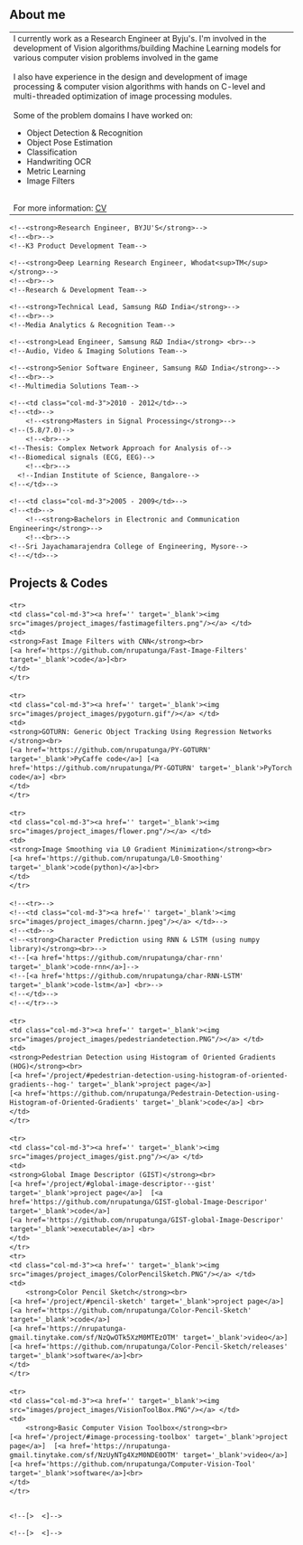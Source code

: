 ## About me
<table class="table table-hover">
<td class='col-md-3'>
I currently work as a Research Engineer at Byju's. I'm involved in the
development of Vision algorithms/building Machine Learning models for various
computer vision problems involved in the game

<!--My research and development is focussed on applying Deep Learning to-->
<!--object detection and recognition problems while designing small or-->
<!--optimized models to run on mobile devices. -->

<br>
<br>
I also have experience in the design and development of image processing &
computer vision algorithms with hands on C-level and multi-threaded
optimization of image processing modules.

<br>
<br>
Some of the problem domains I have worked on:
<ul>
<li>Object Detection & Recognition</li>
<li>Object Pose Estimation</li>
<li>Classification</li>
<li>Handwriting OCR</li>
<li>Metric Learning</li>
<li>Image Filters</li>
</ul>

<br>
For more information: <a href="https://nthere.dev/assets/nrupatunga-resume.pdf">CV</a>

</td>
</table>

<!--## Industry Experience-->
<!--<table class="table table-hover"> -->
<!--<tr>-->
  <!--<td class='col-md-3'>2019 - Present</td>-->
  <!--<td>-->
    <!--<strong>Research Engineer, BYJU'S</strong>-->
    <!--<br>-->
    <!--K3 Product Development Team-->
  <!--</td>-->
<!--</tr>-->

<!--<tr>-->
  <!--<td class='col-md-3'>2017 - 2019</td>-->
  <!--<td>-->
    <!--<strong>Deep Learning Research Engineer, Whodat<sup>TM</sup></strong>-->
    <!--<br>-->
    <!--Research & Development Team-->
  <!--</td>-->
<!--</tr>-->

<!--<tr>-->
  <!--<td class='col-md-3'>2016 - 2017</td>-->
  <!--<td>-->
    <!--<strong>Technical Lead, Samsung R&D India</strong>-->
    <!--<br>-->
    <!--Media Analytics & Recognition Team-->
  <!--</td>-->
<!--</tr>-->
<!--<tr>-->
  <!--<td class='col-md-3'>2014 - 2016</td>-->
  <!--<td>-->
    <!--<strong>Lead Engineer, Samsung R&D India</strong> <br>-->
    <!--Audio, Video & Imaging Solutions Team-->
  <!--</td>-->
<!--</tr>-->
<!--<tr>-->
  <!--<td class='col-md-3'>2012 - 2014</td>-->
  <!--<td>-->
    <!--<strong>Senior Software Engineer, Samsung R&D India</strong>-->
    <!--<br>-->
    <!--Multimedia Solutions Team-->
  <!--</td>-->
<!--</tr>-->
<!--</table>-->

<!--## Education-->
<!--<table class="table table-hover">-->
  <!--<tr>-->
    <!--<td class="col-md-3">2010 - 2012</td>-->
    <!--<td>-->
        <!--<strong>Masters in Signal Processing</strong>-->
	<!--(5.8/7.0)-->
        <!--<br>-->
	<!--Thesis: Complex Network Approach for Analysis of-->
	<!--Biomedical signals (ECG, EEG)-->
        <!--<br>-->
      <!--Indian Institute of Science, Bangalore-->
    <!--</td>-->
  <!--</tr>-->
  <!--<tr>-->
    <!--<td class="col-md-3">2005 - 2009</td>-->
    <!--<td>-->
        <!--<strong>Bachelors in Electronic and Communication Engineering</strong>-->
        <!--<br>-->
	<!--Sri Jayachamarajendra College of Engineering, Mysore-->
    <!--</td>-->
  <!--</tr>-->
<!--</table>-->

<!--## Skills-->
<!--<table class="table table-hover">-->
<!--<tr>-->
  <!--<td class='col-md-2'>Languages</td>-->
  <!--<td markdown="1">-->
  <!--C, C++, Matlab, Python-->
  <!--</td>-->
<!--</tr>-->
<!--<tr>-->
  <!--<td class='col-md-2'>Deep Learning Frameworks</td>-->
  <!--<td markdown="1">-->
  <!--Caffe, TensorFlow, PyTorch, PyTorch-Lightning-->
  <!--</td>-->
<!--</tr>-->
<!--<tr>-->
  <!--<td class='col-md-2'>OS</td>-->
  <!--<td markdown="1">-->
  <!--Linux, Windows-->
  <!--</td>-->
<!--</tr>-->
<!--<tr>-->
  <!--<td class='col-md-2'>Miscellaneous Productivity Tools</td>-->
  <!--<td markdown="1">-->
  <!--Vim, LaTex, Tmux, Visual Studio, Eclipse, Android NDK-->
  <!--</td>-->
<!--</tr>-->
<!--</table>-->

## Projects & Codes

<table class="table table-hover">

    <tr>
    <td class="col-md-3"><a href='' target='_blank'><img src="images/project_images/fastimagefilters.png"/></a> </td>
    <td>
    <strong>Fast Image Filters with CNN</strong><br>
    [<a href='https://github.com/nrupatunga/Fast-Image-Filters' target='_blank'>code</a>]<br>
    </td>
    </tr>

    <tr>
    <td class="col-md-3"><a href='' target='_blank'><img src="images/project_images/pygoturn.gif"/></a> </td>
    <td>
    <strong>GOTURN: Generic Object Tracking Using Regression Networks </strong><br>
    [<a href='https://github.com/nrupatunga/PY-GOTURN' target='_blank'>PyCaffe code</a>] [<a href='https://github.com/nrupatunga/PY-GOTURN' target='_blank'>PyTorch code</a>] <br>
    </td>
    </tr>

    <tr>
    <td class="col-md-3"><a href='' target='_blank'><img src="images/project_images/flower.png"/></a> </td>
    <td>
    <strong>Image Smoothing via L0 Gradient Minimization</strong><br>
    [<a href='https://github.com/nrupatunga/L0-Smoothing' target='_blank'>code(python)</a>]<br>
    </td>
    </tr>

    <!--<tr>-->
    <!--<td class="col-md-3"><a href='' target='_blank'><img src="images/project_images/charnn.jpeg"/></a> </td>-->
    <!--<td>-->
    <!--<strong>Character Prediction using RNN & LSTM (using numpy library)</strong><br>-->
    <!--[<a href='https://github.com/nrupatunga/char-rnn' target='_blank'>code-rnn</a>]-->
    <!--[<a href='https://github.com/nrupatunga/char-RNN-LSTM' target='_blank'>code-lstm</a>] <br>-->
    <!--</td>-->
    <!--</tr>-->

    <tr>
    <td class="col-md-3"><a href='' target='_blank'><img src="images/project_images/pedestriandetection.PNG"/></a> </td>
    <td>
    <strong>Pedestrian Detection using Histogram of Oriented Gradients (HOG)</strong><br>
    [<a href='/project/#pedestrian-detection-using-histogram-of-oriented-gradients--hog-' target='_blank'>project page</a>] 
    [<a href='https://github.com/nrupatunga/Pedestrain-Detection-using-Histogram-of-Oriented-Gradients' target='_blank'>code</a>] <br>
    </td>
    </tr>

    <tr>
    <td class="col-md-3"><a href='' target='_blank'><img src="images/project_images/gist.png"/></a> </td>
    <td>
    <strong>Global Image Descriptor (GIST)</strong><br>
    [<a href='/project/#global-image-descriptor---gist' target='_blank'>project page</a>]  [<a href='https://github.com/nrupatunga/GIST-global-Image-Descripor' target='_blank'>code</a>]
    [<a href='https://github.com/nrupatunga/GIST-global-Image-Descripor' target='_blank'>executable</a>] <br>
    </td>
    </tr>
    <tr>
    <td class="col-md-3"><a href='' target='_blank'><img src="images/project_images/ColorPencilSketch.PNG"/></a> </td>
    <td>
        <strong>Color Pencil Sketch</strong><br>
	[<a href='/project/#pencil-sketch' target='_blank'>project page</a>]  [<a href='https://github.com/nrupatunga/Color-Pencil-Sketch' target='_blank'>code</a>]
	[<a href='https://nrupatunga-gmail.tinytake.com/sf/NzQwOTk5XzM0MTEzOTM' target='_blank'>video</a>]
	[<a href='https://github.com/nrupatunga/Color-Pencil-Sketch/releases' target='_blank'>software</a>]<br>
    </td>
    </tr>

    <tr>
    <td class="col-md-3"><a href='' target='_blank'><img src="images/project_images/VisionToolBox.PNG"/></a> </td>
    <td>
        <strong>Basic Computer Vision Toolbox</strong><br>
	[<a href='/project/#image-processing-toolbox' target='_blank'>project page</a>]  [<a href='https://nrupatunga-gmail.tinytake.com/sf/NzUyNTg4XzM0NDE0OTM' target='_blank'>video</a>]
	[<a href='https://github.com/nrupatunga/Computer-Vision-Tool' target='_blank'>software</a>]<br>
    </td>
    </tr>
</table>


 <!--+ Linear Algebra-->
 <!--+ Probability & Random Process-->
 <!--+ Detection & Estimation Theory-->
 <!--+ Speech Information Processing-->
 <!--+ Biomedical Signal Processing-->
 <!--+ Digital Image Processing-->
<!--+ Learning from Data, Yaser S. Abu-Mostafa-->
<!--+ Machine Learning, Andrew Ng-->
<!--+ CS231, Stanford-->
<!--+ Probabistic Graphical Models, Daphne Koller [<a href='https://www.coursera.org/account/accomplishments/certificate/72PXZST3HH6Y' target='_blank'>Certificate-Part-1</a>]-->

<!--<table class="table table-hover">-->
<!--<tr>-->
  <!--<td class='col-md-2'>2016</td>-->
  <!--<td>-->
  <!--Employee of the Month Award-->
    <!--[>  <]-->
  <!--</td>-->
<!--</tr>-->
<!--<tr>-->
  <!--<td class='col-md-2'>2014</td>-->
  <!--<td>-->
  <!--Recognition for contribution to Touch Focus solution (USP in Galaxy S5)-->
    <!--[>  <]-->
  <!--</td>-->
<!--</tr>-->
<!--</table>-->
